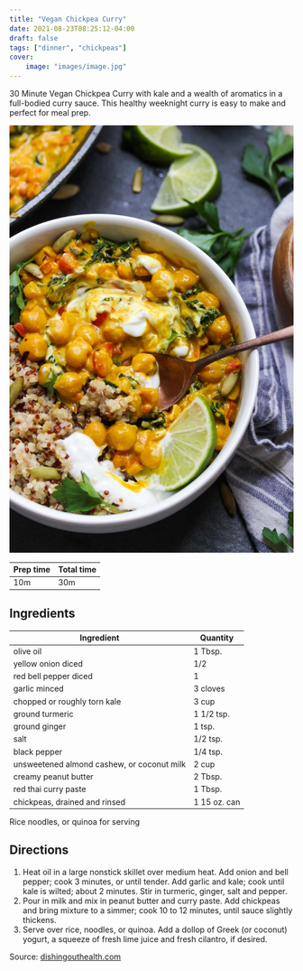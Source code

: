 ```yaml
---
title: "Vegan Chickpea Curry"
date: 2021-08-23T08:25:12-04:00
draft: false
tags: ["dinner", "chickpeas"]
cover:
    image: "images/image.jpg"
---
```




30 Minute Vegan Chickpea Curry with kale and a wealth of aromatics in a full-bodied curry sauce. This healthy weeknight curry is easy to make and perfect for meal prep.

![](images/image.jpg)

|Prep time|Total time|
--- | ---
|10m|30m|


## Ingredients

|Ingredient|Quantity|
--- | ---
olive oil|1 Tbsp. 
yellow onion diced|1/2 
red bell pepper diced|1
garlic minced|3 cloves 
chopped or roughly torn kale|3 cup
ground turmeric|1 1/2 tsp. 
ground ginger|1 tsp. 
salt|1/2 tsp. 
black pepper|1/4 tsp. 
unsweetened almond cashew, or coconut milk|2 cup 
creamy peanut butter|2 Tbsp. 
red thai curry paste|1 Tbsp. 
chickpeas, drained and rinsed|1 15 oz. can 
Rice noodles, or quinoa for serving


## Directions

1.  Heat oil in a large nonstick skillet over medium heat. Add onion and bell pepper; cook 3 minutes, or until tender. Add garlic and kale; cook until kale is wilted; about 2 minutes. Stir in turmeric, ginger, salt and pepper.
1. Pour in milk and mix in peanut butter and curry paste. Add chickpeas and bring mixture to a simmer; cook 10 to 12 minutes, until sauce slightly thickens.
1. Serve over rice, noodles, or quinoa. Add a dollop of Greek (or coconut) yogurt, a squeeze of fresh lime juice and fresh cilantro, if desired.



Source: [dishingouthealth.com](https://dishingouthealth.com/30-minute-vegan-chickpea-curry/)

